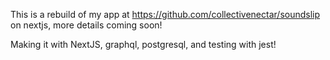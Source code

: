 This is a rebuild of my app at https://github.com/collectivenectar/soundslip on nextjs, more details coming soon!


Making it with NextJS, graphql, postgresql, and testing with jest!
